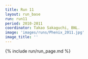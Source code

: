 ```yaml
---
title: Run 11
layout: run_base
run: run11
period: 2010-2011
coordinator: Takao Sakaguchi, BNL.
image: 'images/runs/Phenix_2011.jpg'
image_title: ''
---
```

{% include run/run_page.md %}
